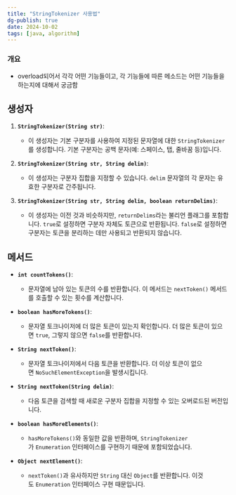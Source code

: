 ```yaml
---
title: "StringTokenizer 사용법"
dg-publish: true
date: 2024-10-02
tags: [java, algorithm]
---
```

### 개요
- overload되어서 각각 어떤 기능들이고, 각 기능들에 따른 메소드는 어떤 기능들을 하는지에 대해서 궁금함


## **생성자**

1. **`StringTokenizer(String str)`**:
    
    - 이 생성자는 기본 구분자를 사용하여 지정된 문자열에 대한 `StringTokenizer`를 생성합니다. 기본 구분자는 공백 문자(예: 스페이스, 탭, 줄바꿈 등)입니다.
    
2. **`StringTokenizer(String str, String delim)`**:
    
    - 이 생성자는 구분자 집합을 지정할 수 있습니다. `delim` 문자열의 각 문자는 유효한 구분자로 간주됩니다.
    
3. **`StringTokenizer(String str, String delim, boolean returnDelims)`**:
    
    - 이 생성자는 이전 것과 비슷하지만, `returnDelims`라는 불리언 플래그를 포함합니다. `true`로 설정하면 구분자 자체도 토큰으로 반환됩니다. `false`로 설정하면 구분자는 토큰을 분리하는 데만 사용되고 반환되지 않습니다.


## **메서드**

- **`int countTokens()`**:
    
    - 문자열에 남아 있는 토큰의 수를 반환합니다. 이 메서드는 `nextToken()` 메서드를 호출할 수 있는 횟수를 계산합니다.
    
- **`boolean hasMoreTokens()`**:
    
    - 문자열 토크나이저에 더 많은 토큰이 있는지 확인합니다. 더 많은 토큰이 있으면 `true`, 그렇지 않으면 `false`를 반환합니다.
    
- **`String nextToken()`**:
    
    - 문자열 토크나이저에서 다음 토큰을 반환합니다. 더 이상 토큰이 없으면 `NoSuchElementException`을 발생시킵니다.
    
- **`String nextToken(String delim)`**:
    
    - 다음 토큰을 검색할 때 새로운 구분자 집합을 지정할 수 있는 오버로드된 버전입니다.
    
- **`boolean hasMoreElements()`**:
    
    - `hasMoreTokens()`와 동일한 값을 반환하며, `StringTokenizer`가 `Enumeration` 인터페이스를 구현하기 때문에 포함되었습니다.
    
- **`Object nextElement()`**:
    
    - `nextToken()`과 유사하지만 `String` 대신 `Object`를 반환합니다. 이것도 `Enumeration` 인터페이스 구현 때문입니다.